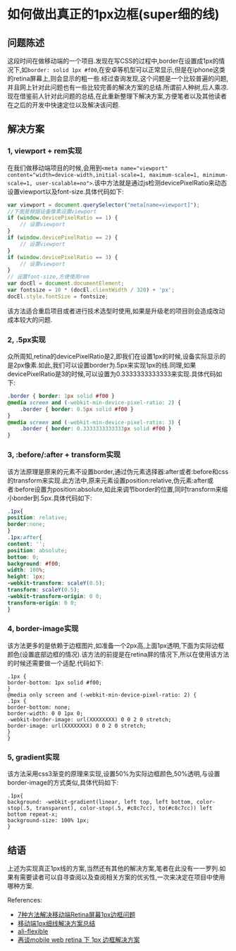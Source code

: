# 如何做出真正的1px边框(super细的线)
## 问题陈述
这段时间在做移动端的一个项目.发现在写CSS的过程中,border在设置成1px的情况下,如```border: solid 1px #f00```,在安卓等机型可以正常显示,但是在iphone这类的retina屏幕上,则会显示的粗一些.经过查询发现,这个问题是一个比较普遍的问题,并且网上针对此问题也有一些比较完善的解决方案的总结.所谓前人种树,后人乘凉.现在借鉴前人针对此问题的总结,在此重新整理下解决方案,方便笔者以及其他读者在之后的开发中快速定位以及解决该问题.
## 解决方案
### 1, viewport + rem实现
在我们做移动端项目的时候,会用到```<meta name="viewport" content="width=device-width,initial-scale=1, maximum-scale=1, minimum-scale=1, user-scalable=no">```.该中方法就是通过js检测devicePixelRatio来动态设置viewport以及font-size.具体代码如下:

```javascript
var viewport = document.querySelector("meta[name=viewport]");  
//下面是根据设备像素设置viewport  
if (window.devicePixelRatio == 1) {  
	// 设置viewport
}  
if (window.devicePixelRatio == 2) {  
	// 设置viewport
}  
if (window.devicePixelRatio == 3) {  
	// 设置viewport  
}  
// 设置font-size,方便使用rem
var docEl = document.documentElement;  
var fontsize = 10 * (docEl.clientWidth / 320) + 'px';  
docEl.style.fontSize = fontsize;  
```

该方法适合重启项目或者进行技术选型时使用,如果是升级老的项目则会造成改动成本较大的问题.
### 2, .5px实现
众所周知,retina的devicePixelRatio是2,即我们在设置1px的时候,设备实际显示的是2px像素.如此,我们可以设置border为.5px来实现1px的线.同理,如果devicePixelRatio是3的时候,可以设置为0.3333333333333来实现.具体代码如下:

```css
.border { border: 1px solid #f00 }
@media screen and (-webkit-min-device-pixel-ratio: 2) {
    .border { border: 0.5px solid #f00 }
}
@media screen and (-webkit-min-device-pixel-ratio: 3) {
    .border { border: 0.3333333333333px solid #f00 }
}
```

### 3, :before/:after + transform实现
该方法原理是原来的元素不设置border,通过伪元素选择器:after或者:before和css的transform来实现.此方法中,原来元素设置position:relative,伪元素:after或者:before设置为position:absolute,如此来调节border的位置,同时transform来缩小border到.5px.具体代码如下:

```css
.1px{
position: relative;
border:none;
}
.1px:after{
content: '';
position: absolute;
bottom: 0;
background: #f00;
width: 100%;
height: 1px;
-webkit-transform: scaleY(0.5);
transform: scaleY(0.5);
-webkit-transform-origin: 0 0;
transform-origin: 0 0;
}
```

### 4, border-image实现
该方法更多的是依赖于边框图片,如准备一个2px高,上面1px透明,下面为实际边框颜色(设置底部边框的情况).该方法的前提是在retina屏的情况下,所以在使用该方法的时候还需要做一个适配.代码如下:

```
.1px {
border-bottom: 1px solid #f00;
}
@media only screen and (-webkit-min-device-pixel-ratio: 2) {
.1px {
border-bottom: none;
border-width: 0 0 1px 0;
-webkit-border-image: url(XXXXXXXX) 0 0 2 0 stretch;
border-image: url(XXXXXXXX) 0 0 2 0 stretch;
}
}
```

### 5, gradient实现
该方法采用css3渐变的原理来实现,设置50%为实际边框颜色,50%透明,与设置border-image的方式类似,具体代码如下:

```
.1px{
background: -webkit-gradient(linear, left top, left bottom, color-stop(.5, transparent), color-stop(.5, #c8c7cc), to(#c8c7cc)) left bottom repeat-x;
background-size: 100% 1px;
}
```


## 结语
上述为实现真正1px线的方案,当然还有其他的解决方案,笔者在此没有一一罗列.如果有需要读者可以自寻查阅以及查阅相关方案的优劣性,一次来决定在项目中使用哪种方案.

References:

* [7种方法解决移动端Retina屏幕1px边框问题](http://www.jianshu.com/p/7e63f5a32636)
* [移动端1px细线解决方案总结](http://www.cnblogs.com/lunarorbitx/p/5287309.html)
* [ali-flexible](https://github.com/amfe/lib-flexible)
* [再谈mobile web retina 下 1px 边框解决方案](http://blog.csdn.net/huang100qi/article/details/47355277)

